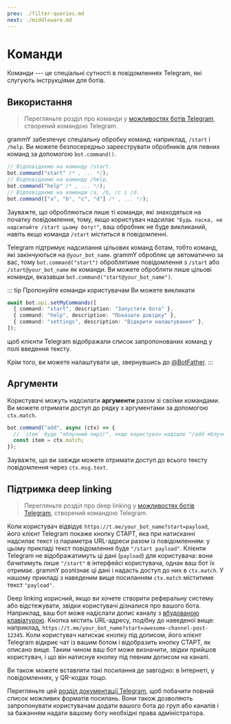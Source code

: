 ```yaml
---
prev: ./filter-queries.md
next: ./middleware.md
---
```


# Команди

Команди --- це спеціальні сутності в повідомленнях Telegram, які слугують інструкціями для ботів.

## Використання

> Перегляньте розділ про команди у [можливостях ботів Telegram](https://core.telegram.org/bots/features#commands), створений командою Telegram.

grammY забезпечує спеціальну обробку команд: наприклад, `/start` і `/help`.
Ви можете безпосередньо зареєструвати обробників для певних команд за допомогою `bot.command()`.

```ts
// Відповідаємо на команду /start.
bot.command("start" /* , ... */);
// Відповідаємо на команду /help.
bot.command("help" /* , ... */);
// Відповідаємо на команди /a, /b, /c і /d.
bot.command(["a", "b", "c", "d"] /* , ... */);
```

Зауважте, що обробляються лише ті команди, які знаходяться на початку повідомлення, тому, якщо користувач надсилає `"Будь ласка, не надсилайте /start цьому боту!"`, ваш обробник не буде викликаний, навіть якщо команда `/start` _міститься_ в повідомленні.

Telegram підтримує надсилання цільових команд ботам, тобто команд, які закінчуються на `@your_bot_name`.
grammY обробляє це автоматично за вас, тому `bot.command("start")` оброблятиме повідомлення з `/start` або `/start@your_bot_name` як команди.
Ви можете обробляти лише цільові команди, вказавши `bot.command("start@your_bot_name")`.

::: tip Пропонуйте команди користувачам
Ви можете викликати

```ts
await bot.api.setMyCommands([
  { command: "start", description: "Запустити бота" },
  { command: "help", description: "Показати довідку" },
  { command: "settings", description: "Відкрити налаштування" },
]);
```

щоб клієнти Telegram відображали список запропонованих команд у полі введення тексту.

Крім того, ви можете налаштувати це, звернувшись до [@BotFather](https://t.me/BotFather).
:::

## Аргументи

Користувачі можуть надсилати **аргументи** разом зі своїми командами.
Ви можете отримати доступ до рядку з аргументами за допомогою `ctx.match`.

```ts
bot.command("add", async (ctx) => {
  // `item` буде "яблучний пиріг", якщо користувач надішле "/add яблучний пиріг".
  const item = ctx.match;
});
```

Зауважте, що ви завжди можете отримати доступ до всього тексту повідомлення через `ctx.msg.text`.

## Підтримка deep linking

> Перегляньте розділ про deep linking у [можливостях ботів Telegram](https://core.telegram.org/bots/features#deep-linking), створений командою Telegram.

Коли користувач відвідує `https://t.me/your_bot_name?start=payload`, його клієнт Telegram покаже кнопку СТАРТ, яка при натисканні надсилає текст із параметра URL-адреси разом із повідомленням: у цьому прикладі текст повідомлення буде `"/start payload"`.
Клієнти Telegram не відображатимуть ці дані (`payload`) для користувача: вони бачитимуть лише `"/start"` в інтерфейсі користувача, однак ваш бот їх отримає.
grammY розпізнає ці дані і надасть доступ до них в `ctx.match`.
У нашому прикладі з наведеним вище посиланням `ctx.match` міститиме текст `"payload"`.

Deep linking корисний, якщо ви хочете створити реферальну систему або відстежувати, звідки користувачі дізналися про вашого бота.
Наприклад, ваш бот може надіслати допис каналу з [вбудованою клавіатурою](../plugins/keyboard.md#вбудовані-клавіатури).
Кнопка містить URL-адресу, подібну до наведеної вище: наприклад, `https://t.me/your_bot_name?start=awesome-channel-post-12345`.
Коли користувач натискає кнопку під дописом, його клієнт Telegram відкриє чат із вашим ботом і відобразить кнопку СТАРТ, як описано вище.
Таким чином ваш бот може визначити, звідки прийшов користувач, і що він натиснув кнопку під певним дописом на каналі.

Ви також можете вставляти такі посилання де завгодно: в Інтернеті, у повідомленнях, у QR-кодах тощо.

Перегляньте цей [розділ документації Telegram](https://core.telegram.org/api/links#bot-links), щоб побачити повний список можливих форматів посилань.
Вони також дозволяють запропонувати користувачам додати вашого бота до груп або каналів і за бажанням надати вашому боту необхідні права адміністратора.
